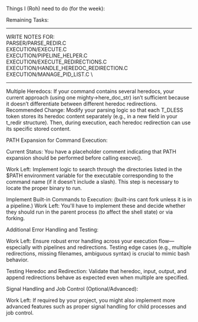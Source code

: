 Things I (Roh) need to do (for the week):

Remaining Tasks:

************************************************
WRITE NOTES FOR: \
      PARSER/PARSE_REDIR.C \
      EXECUTION/EXECUTE.C \
      EXECUTION/PIPELINE_HELPER.C \
      EXECUTION/EXECUTE_REDIRECTIONS.C \
      EXECUTION/HANDLE_HEREDOC_REDIRECTION.C \
      EXECUTION/MANAGE_PID_LIST.C \ 
************************************************ 

Multiple Heredocs:
If your command contains several heredocs, your current approach (using one mighty->here_doc_str) isn’t sufficient because it doesn’t differentiate between different heredoc redirections.
Recommended Change:
Modify your parsing logic so that each T_DLESS token stores its heredoc content separately (e.g., in a new field in your t_redir structure). Then, during execution, each heredoc redirection can use its specific stored content.

PATH Expansion for Command Execution:

Current Status: You have a placeholder comment indicating that PATH expansion should be performed before calling execve().

Work Left: Implement logic to search through the directories listed in the $PATH environment variable for the executable corresponding to the command name (if it doesn’t include a slash). This step is necessary to locate the proper binary to run.


Implement Built-in Commands to Execution:
(built-ins cant fork unless it is in a pipeline.)
Work Left: You'll have to implement these and decide whether they should run in the parent process (to affect the shell state) or via forking.


Additional Error Handling and Testing:

Work Left: Ensure robust error handling across your execution flow—especially with pipelines and redirections. Testing edge cases (e.g., multiple redirections, missing filenames, ambiguous syntax) is crucial to mimic bash behavior.

Testing Heredoc and Redirection:
Validate that heredoc, input, output, and append redirections behave as expected even when multiple are specified.

Signal Handling and Job Control (Optional/Advanced):

Work Left: If required by your project, you might also implement more advanced features such as proper signal handling for child processes and job control.
